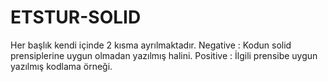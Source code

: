 # ETSTUR-SOLID
Her başlık kendi içinde 2 kısma ayrılmaktadır. 
Negative : Kodun solid prensiplerine uygun olmadan yazılmış halini.
Positive : İlgili prensibe uygun yazılmış kodlama örneği.
